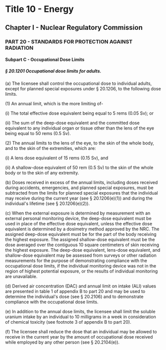 
# Title 10 - Energy
## Chapter I - Nuclear Regulatory Commission
### PART 20 - STANDARDS FOR PROTECTION AGAINST RADIATION
#### Subpart C - Occupational Dose Limits
##### § 20.1201 Occupational dose limits for adults.

(a) The licensee shall control the occupational dose to individual adults, except for planned special exposures under § 20.1206, to the following dose limits.

(1) An annual limit, which is the more limiting of-

(i) The total effective dose equivalent being equal to 5 rems (0.05 Sv); or

(ii) The sum of the deep-dose equivalent and the committed dose equivalent to any individual organ or tissue other than the lens of the eye being equal to 50 rems (0.5 Sv).

(2) The annual limits to the lens of the eye, to the skin of the whole body, and to the skin of the extremities, which are:

(i) A lens dose equivalent of 15 rems (0.15 Sv), and

(ii) A shallow-dose equivalent of 50 rem (0.5 Sv) to the skin of the whole body or to the skin of any extremity.

(b) Doses received in excess of the annual limits, including doses received during accidents, emergencies, and planned special exposures, must be subtracted from the limits for planned special exposures that the individual may receive during the current year (see § 20.1206(e)(1)) and during the individual's lifetime (see § 20.1206(e)(2)).

(c) When the external exposure is determined by measurement with an external personal monitoring device, the deep-dose equivalent must be used in place of the effective dose equivalent, unless the effective dose equivalent is determined by a dosimetry method approved by the NRC. The assigned deep-dose equivalent must be for the part of the body receiving the highest exposure. The assigned shallow-dose equivalent must be the dose averaged over the contiguous 10 square centimeters of skin receiving the highest exposure. The deep-dose equivalent, lens-dose equivalent, and shallow-dose equivalent may be assessed from surveys or other radiation measurements for the purpose of demonstrating compliance with the occupational dose limits, if the individual monitoring device was not in the region of highest potential exposure, or the results of individual monitoring are unavailable.

(d) Derived air concentration (DAC) and annual limit on intake (ALI) values are presented in table 1 of appendix B to part 20 and may be used to determine the individual's dose (see § 20.2106) and to demonstrate compliance with the occupational dose limits.

(e) In addition to the annual dose limits, the licensee shall limit the soluble uranium intake by an individual to 10 milligrams in a week in consideration of chemical toxicity (see footnote 3 of appendix B to part 20).

(f) The licensee shall reduce the dose that an individual may be allowed to receive in the current year by the amount of occupational dose received while employed by any other person (see § 20.2104(e)).
